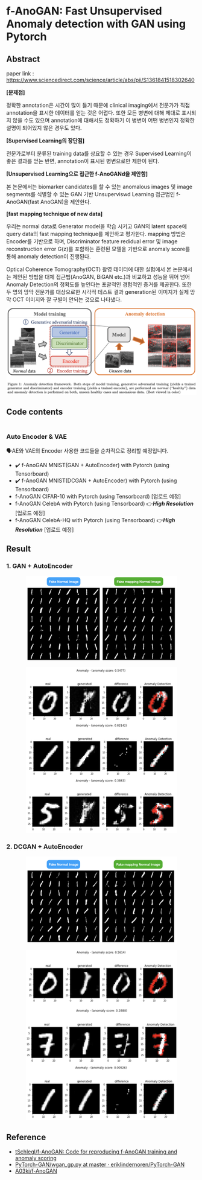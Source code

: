 # f-AnoGAN: Fast Unsupervised Anomaly detection with GAN using Pytorch

## Abstract

paper link : https://www.sciencedirect.com/science/article/abs/pii/S1361841518302640

**[문제점]**

정확한 annotation은 시간이 많이 들기 때문에 clinical imaging에서 전문가가 직접 annotation을 표시한 데이터를 얻는 것은 어렵다. 또한 모든 병변에 대해 제대로 표시되지 않을 수도 있으며 annotation에 대해서도 정확하기 이 병변이 어떤 병변인지 정확한 설명이 되어있지 않은 경우도 있다.

**[Supervised Learning의 장단점]**

전문가로부터 분류된 training data를 상요할 수 있는 경우 Supervised Learning이 좋은 결과를 얻는 반면, annotation이 표시된 병변으로만 제한이 된다.

**[Unsupervised Learning으로 접근한 f-AnoGANd을 제안함]**

본 논문에서는 biomarker candidates를 할 수 있는 anomalous images 및 image segments를 식별할 수 있는 GAN 기반 Unsuperviswd Learning 접근법인 f-AnoGAN(fast AnoGAN)을 제안한다.

**[fast mapping technique of new data]**

우리는 normal data로 Generator model을 학습 시키고 GAN의 latent space에 query data의 fast mapping technique를 제안하고 평가한다.
mapping 방법은 Encoder를 기반으로 하며, Discriminator feature redidual error 및 image reconstruction error G(z)를 포함하는 훈련된 모델을 기반으로 anomaly score를 통해 anomaly detection이 진행된다.

Optical Coherence Tomography(OCT) 촬영 데이터에 대한 실험에서 본 논문에서는 제안된 방법을 대체 접근법(AnoGAN, BiGAN etc.)과 비교하고 성능을 뛰어 넘어 Anomaly Detection의 정확도를 높인다는 포괄적인 경험적인 증거를 제공한다. 또한 두 명의 망막 전문가를 대상으로한 시각적 테스트 결과 generation된 이미지가 실제 망막 OCT 이미지와 잘 구별이 안되는 것으로 나타냈다.

![f-anoGAN](assets/figure_1.png)

## Code contents
### <br> Auto Encoder & VAE </br>

🗣AE와 VAE의 Encoder 사용한 코드들을 순차적으로 정리할 예정입니다.
- ✔️ f-AnoGAN MNIST(GAN + AutoEncoder) with Pytorch (using Tensorboard)
- ✔️ f-AnoGAN MNIST(DCGAN + AutoEncoder) with Pytorch (using Tensorboard) 
- f-AnoGAN CIFAR-10 with Pytorch (using Tensorboard) [업로드 예정] 
- f-AnoGAN CelebA with Pytorch (using Tensorboard) 👉***High Resolution*** [업로드 예정]
- f-AnoGAN CelebA-HQ with Pytorch (using Tensorboard) 👉***High Resolution*** [업로드 예정]

## Result
### 1. GAN + AutoEncoder
<p align="center"><img src="assets/01.GAN_AE_results.png" width="400" hight="400"></p>
<p align="center"><img src="assets/01.GAN_AE_anomaly_detection.png" width="400" hight="400"></pr>

### 2. DCGAN + AutoEncoder
<p align="center"><img src="assets/02.DCGAN_AE_results.png" width="400" hight="400"></p>
<p align="center"><img src="assets/02.DCGAN_AE_anomaly_detection.png" width="400" hight="400"></p>

## Reference

- [tSchlegl/f-AnoGAN: Code for reproducing f-AnoGAN training and anomaly scoring](https://github.com/tSchlegl/f-AnoGAN)
- [PyTorch-GAN/wgan_gp.py at master · eriklindernoren/PyTorch-GAN](https://github.com/eriklindernoren/PyTorch-GAN/blob/master/implementations/wgan_gp/wgan_gp.py)
- [A03ki/f-AnoGAN](https://github.com/A03ki/f-AnoGAN)
